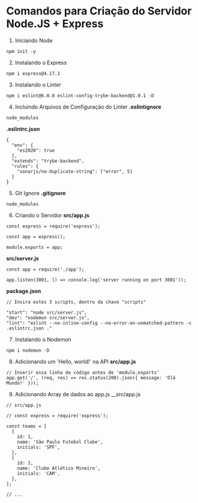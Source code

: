 # Comandos para Criação do Servidor Node.JS + Express

1. Iniciando Node
```
npm init -y
```

2. Instalando o Express
```
npm i express@4.17.1
```

3. Instalando o Linter
```
npm i eslint@6.8.0 eslint-config-trybe-backend@1.0.1 -D
```

4. Incluindo Arquivos de Configuração do Linter
__.eslintignore__
```
node_modules
```

__.eslintrc.json__
```
{
  "env": {
    "es2020": true
  },
  "extends": "trybe-backend",
  "rules": {
    "sonarjs/no-duplicate-string": ["error", 5]
  }
}
```

5. Git Ignore
__.gitignore__
```
node_modules
```

6. Criando o Servidor
__src/app.js__
```
const express = require('express');

const app = express();

module.exports = app;
```

__src/server.js__
```
const app = require('./app');

app.listen(3001, () => console.log('server running on port 3001'));
```

__package.json__
```
// Insira estes 3 scripts, dentro da chave "scripts"

"start": "node src/server.js",
"dev": "nodemon src/server.js",
"lint": "eslint --no-inline-config --no-error-on-unmatched-pattern -c .eslintrc.json ."
```

7. Instalando o Nodemon
```
npm i nodemon -D
```

8. Adicionando um 'Hello, world!' na API
__src/app.js__
```
// Inserir essa linha de código antes de 'module.exports'
app.get('/', (req, res) => res.status(200).json({ message: 'Olá Mundo!' }));
```

9. Adicionando Array de dados ao app.js
__src/app.js
```
// src/app.js

// const express = require('express');

const teams = [
  {
    id: 1,
    name: 'São Paulo Futebol Clube',
    initials: 'SPF',
  },
  {
    id: 2,
    name: 'Clube Atlético Mineiro',
    initials: 'CAM',
  },
];

// ...
```